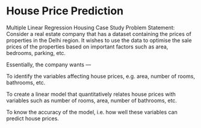 # House Price Prediction

Multiple Linear Regression
Housing Case Study
Problem Statement:
Consider a real estate company that has a dataset containing the prices of properties in the Delhi region. It wishes to use the data to optimise the sale prices of the properties based on important factors such as area, bedrooms, parking, etc.

Essentially, the company wants —

To identify the variables affecting house prices, e.g. area, number of rooms, bathrooms, etc.

To create a linear model that quantitatively relates house prices with variables such as number of rooms, area, number of bathrooms, etc.

To know the accuracy of the model, i.e. how well these variables can predict house prices.

